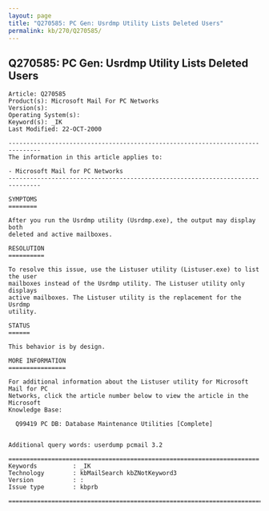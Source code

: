 ```yaml
---
layout: page
title: "Q270585: PC Gen: Usrdmp Utility Lists Deleted Users"
permalink: kb/270/Q270585/
---
```


## Q270585: PC Gen: Usrdmp Utility Lists Deleted Users

	Article: Q270585
	Product(s): Microsoft Mail For PC Networks
	Version(s): 
	Operating System(s): 
	Keyword(s): _IK
	Last Modified: 22-OCT-2000
	
	-------------------------------------------------------------------------------
	The information in this article applies to:
	
	- Microsoft Mail for PC Networks 
	-------------------------------------------------------------------------------
	
	SYMPTOMS
	========
	
	After you run the Usrdmp utility (Usrdmp.exe), the output may display both
	deleted and active mailboxes.
	
	RESOLUTION
	==========
	
	To resolve this issue, use the Listuser utility (Listuser.exe) to list the user
	mailboxes instead of the Usrdmp utility. The Listuser utility only displays
	active mailboxes. The Listuser utility is the replacement for the Usrdmp
	utility.
	
	STATUS
	======
	
	This behavior is by design.
	
	MORE INFORMATION
	================
	
	For additional information about the Listuser utility for Microsoft Mail for PC
	Networks, click the article number below to view the article in the Microsoft
	Knowledge Base:
	
	  Q99419 PC DB: Database Maintenance Utilities [Complete]
	
	
	Additional query words: userdump pcmail 3.2
	
	======================================================================
	Keywords          : _IK 
	Technology        : kbMailSearch kbZNotKeyword3
	Version           : :
	Issue type        : kbprb
	
	=============================================================================
	
